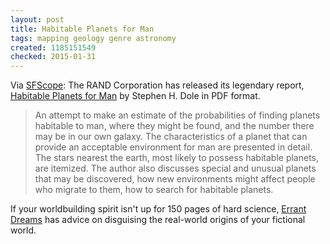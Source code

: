 ```yaml
---
layout: post
title: Habitable Planets for Man
tags: mapping geology genre astronomy
created: 1185151549
checked: 2015-01-31
---
```


Via [SFScope](http://sfscope.com/2007/07/habitable-planets-for-man-avai/):  The RAND Corporation has released its legendary report, [Habitable Planets for Man](http://www.rand.org/pubs/reports/R414/) by Stephen H. Dole in PDF format.

> An attempt to make an estimate of the probabilities of finding planets habitable to man, where they might be found, and the number there may be in our own galaxy. The characteristics of a planet that can provide an acceptable environment for man are presented in detail.  The stars nearest the earth, most likely to possess habitable planets, are itemized. <!--break--> The author also discusses special and unusual planets that may be discovered, how new environments might affect people who migrate to them, how to search for habitable planets.

If your worldbuilding spirit isn't up for 150 pages of hard science, [Errant Dreams](http://www.errantdreams.com/2007/07/case-study-in-stealing-from-history/) has advice on disguising the real-world origins of your fictional world.
